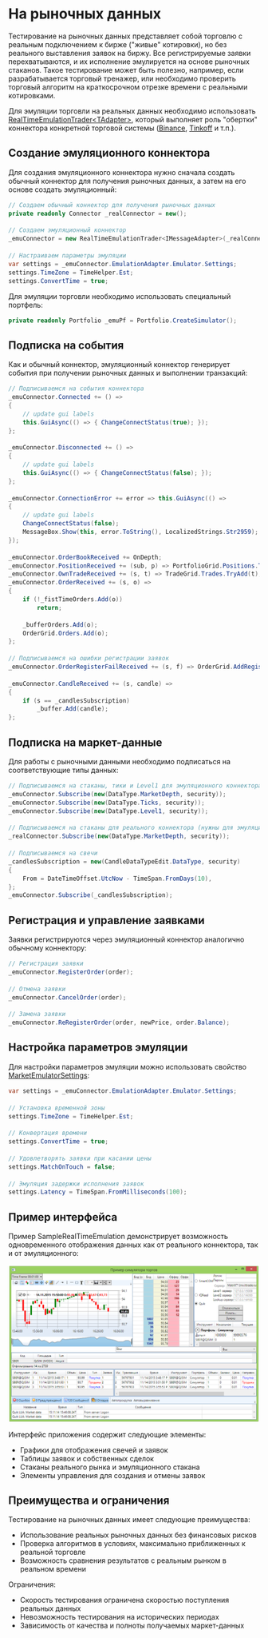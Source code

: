 # На рыночных данных

Тестирование на рыночных данных представляет собой торговлю с реальным подключением к бирже ("живые" котировки), но без реального выставления заявок на биржу. Все регистрируемые заявки перехватываются, и их исполнение эмулируется на основе рыночных стаканов. Такое тестирование может быть полезно, например, если разрабатывается торговый тренажер, или необходимо проверить торговый алгоритм на краткосрочном отрезке времени с реальными котировками.

Для эмуляции торговли на реальных данных необходимо использовать [RealTimeEmulationTrader\<TAdapter\>](xref:StockSharp.Algo.Testing.RealTimeEmulationTrader`1), который выполняет роль "обертки" коннектора конкретной торговой системы ([Binance](../connectors/crypto_exchanges/binance.md), [Tinkoff](../connectors/russia/tinkoff.md) и т.п.).

## Создание эмуляционного коннектора

Для создания эмуляционного коннектора нужно сначала создать обычный коннектор для получения рыночных данных, а затем на его основе создать эмуляционный:

```csharp
// Создаем обычный коннектор для получения рыночных данных
private readonly Connector _realConnector = new();

// Создаем эмуляционный коннектор
_emuConnector = new RealTimeEmulationTrader<IMessageAdapter>(_realConnector.Adapter, _realConnector, _emuPf, false);

// Настраиваем параметры эмуляции
var settings = _emuConnector.EmulationAdapter.Emulator.Settings;
settings.TimeZone = TimeHelper.Est;
settings.ConvertTime = true;
```

Для эмуляции торговли необходимо использовать специальный портфель:

```csharp
private readonly Portfolio _emuPf = Portfolio.CreateSimulator();
```

## Подписка на события

Как и обычный коннектор, эмуляционный коннектор генерирует события при получении рыночных данных и выполнении транзакций:

```csharp
// Подписываемся на события коннектора
_emuConnector.Connected += () =>
{
    // update gui labels
    this.GuiAsync(() => { ChangeConnectStatus(true); });
};

_emuConnector.Disconnected += () =>
{
    // update gui labels
    this.GuiAsync(() => { ChangeConnectStatus(false); });
};

_emuConnector.ConnectionError += error => this.GuiAsync(() =>
{
    // update gui labels
    ChangeConnectStatus(false);
    MessageBox.Show(this, error.ToString(), LocalizedStrings.Str2959);
});

_emuConnector.OrderBookReceived += OnDepth;
_emuConnector.PositionReceived += (sub, p) => PortfolioGrid.Positions.TryAdd(p);
_emuConnector.OwnTradeReceived += (s, t) => TradeGrid.Trades.TryAdd(t);
_emuConnector.OrderReceived += (s, o) =>
{
    if (!_fistTimeOrders.Add(o))
        return;

    _bufferOrders.Add(o);
    OrderGrid.Orders.Add(o);
};

// Подписываемся на ошибки регистрации заявок
_emuConnector.OrderRegisterFailReceived += (s, f) => OrderGrid.AddRegistrationFail(f);

_emuConnector.CandleReceived += (s, candle) =>
{
    if (s == _candlesSubscription)
        _buffer.Add(candle);
};
```

## Подписка на маркет-данные

Для работы с рыночными данными необходимо подписаться на соответствующие типы данных:

```csharp
// Подписываемся на стаканы, тики и Level1 для эмуляционного коннектора
_emuConnector.Subscribe(new(DataType.MarketDepth, security));
_emuConnector.Subscribe(new(DataType.Ticks, security));
_emuConnector.Subscribe(new(DataType.Level1, security));

// Подписываемся на стаканы для реального коннектора (нужны для эмуляции)
_realConnector.Subscribe(new(DataType.MarketDepth, security));

// Подписываемся на свечи
_candlesSubscription = new(CandleDataTypeEdit.DataType, security)
{
    From = DateTimeOffset.UtcNow - TimeSpan.FromDays(10),
};
_emuConnector.Subscribe(_candlesSubscription);
```

## Регистрация и управление заявками

Заявки регистрируются через эмуляционный коннектор аналогично обычному коннектору:

```csharp
// Регистрация заявки
_emuConnector.RegisterOrder(order);

// Отмена заявки
_emuConnector.CancelOrder(order);

// Замена заявки
_emuConnector.ReRegisterOrder(order, newPrice, order.Balance);
```

## Настройка параметров эмуляции

Для настройки параметров эмуляции можно использовать свойство [MarketEmulatorSettings](xref:StockSharp.Algo.Testing.MarketEmulatorSettings):

```csharp
var settings = _emuConnector.EmulationAdapter.Emulator.Settings;

// Установка временной зоны
settings.TimeZone = TimeHelper.Est;

// Конвертация времени
settings.ConvertTime = true;

// Удовлетворять заявки при касании цены
settings.MatchOnTouch = false;

// Эмуляция задержки исполнения заявок
settings.Latency = TimeSpan.FromMilliseconds(100);
```

## Пример интерфейса

Пример SampleRealTimeEmulation демонстрирует возможность одновременного отображения данных как от реального коннектора, так и от эмуляционного:

![sample realtime emulation](../../../images/sample_realtime_emulation.png)

Интерфейс приложения содержит следующие элементы:
- Графики для отображения свечей и заявок
- Таблицы заявок и собственных сделок
- Стаканы реального рынка и эмуляционного стакана
- Элементы управления для создания и отмены заявок

## Преимущества и ограничения

Тестирование на рыночных данных имеет следующие преимущества:
- Использование реальных рыночных данных без финансовых рисков
- Проверка алгоритмов в условиях, максимально приближенных к реальной торговле
- Возможность сравнения результатов с реальным рынком в реальном времени

Ограничения:
- Скорость тестирования ограничена скоростью поступления реальных данных
- Невозможность тестирования на исторических периодах
- Зависимость от качества и полноты получаемых маркет-данных